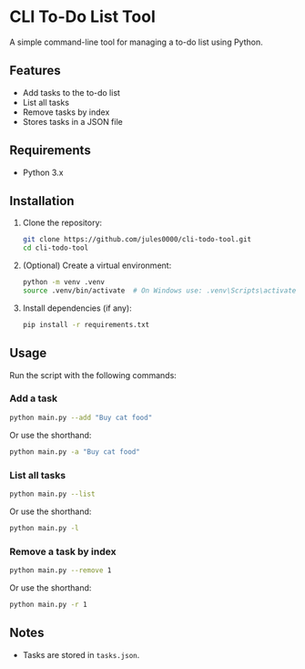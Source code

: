 # CLI To-Do List Tool

A simple command-line tool for managing a to-do list using Python.

## Features
- Add tasks to the to-do list
- List all tasks
- Remove tasks by index
- Stores tasks in a JSON file

## Requirements
- Python 3.x

## Installation
1. Clone the repository:
   ```sh
   git clone https://github.com/jules0000/cli-todo-tool.git
   cd cli-todo-tool
   ```
2. (Optional) Create a virtual environment:
   ```sh
   python -m venv .venv
   source .venv/bin/activate  # On Windows use: .venv\Scripts\activate
   ```
3. Install dependencies (if any):
   ```sh
   pip install -r requirements.txt
   ```

## Usage
Run the script with the following commands:

### Add a task
```sh
python main.py --add "Buy cat food"
```
Or use the shorthand:
```sh
python main.py -a "Buy cat food"
```

### List all tasks
```sh
python main.py --list
```
Or use the shorthand:
```sh
python main.py -l
```

### Remove a task by index
```sh
python main.py --remove 1
```
Or use the shorthand:
```sh
python main.py -r 1
```

## Notes
- Tasks are stored in `tasks.json`.


